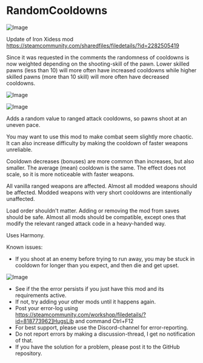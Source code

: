 # RandomCooldowns

![Image](https://i.imgur.com/buuPQel.png)

Update of Iron Xidess mod
https://steamcommunity.com/sharedfiles/filedetails/?id=2282505419

Since it was requested in the comments the randomness of cooldowns is now weighted depending on the shooting-skill of the pawn.
Lower skilled pawns (less than 10) will more often have increased cooldowns while higher skilled pawns (more than 10 skill) will more often have decreased cooldowns.

![Image](https://i.imgur.com/pufA0kM.png)

	
![Image](https://i.imgur.com/Z4GOv8H.png)

Adds a random value to ranged attack cooldowns, so pawns shoot at an uneven pace.
  
You may want to use this mod to make combat seem slightly more chaotic. It can also increase difficulty by making the cooldown of faster weapons unreliable.
  
Cooldown decreases (bonuses) are more common than increases, but also smaller. The average (mean) cooldown is the same. The effect does not scale, so it is more noticeable with faster weapons.
  
All vanilla ranged weapons are affected. Almost all modded weapons should be affected. Modded weapons with very short cooldowns are intentionally unaffected.
  
Load order shouldn't matter. Adding or removing the mod from saves should be safe. Almost all mods should be compatible, except ones that modify the relevant ranged attack code in a heavy-handed way.

Uses Harmony.
  
Known issues:
- If you shoot at an enemy before trying to run away, you may be stuck in cooldown for longer than you expect, and then die and get upset.

![Image](https://i.imgur.com/PwoNOj4.png)



-  See if the the error persists if you just have this mod and its requirements active.
-  If not, try adding your other mods until it happens again.
-  Post your error-log using https://steamcommunity.com/workshop/filedetails/?id=818773962]HugsLib and command Ctrl+F12
-  For best support, please use the Discord-channel for error-reporting.
-  Do not report errors by making a discussion-thread, I get no notification of that.
-  If you have the solution for a problem, please post it to the GitHub repository.


